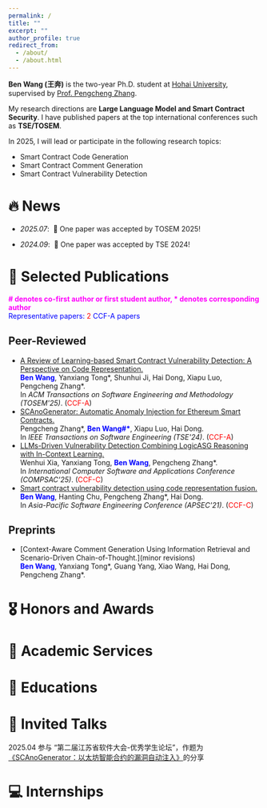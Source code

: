 ```yaml
---
permalink: /
title: ""
excerpt: ""
author_profile: true
redirect_from: 
  - /about/
  - /about.html
---
```


<span class='anchor' id='about-me'></span>

**Ben Wang (王奔)** is the two-year Ph.D. student at [Hohai University](https://en.hhu.edu.cn/), supervised by [Prof. Pengcheng Zhang](https://cies.hhu.edu.cn/2024/0521/c21523a280135/page.htm). 

My research directions are **Large Language Model and Smart Contract Security**. I have published papers at the top international conferences such as **TSE/TOSEM**.

In 2025, I will lead or participate in the following research topics:
- Smart Contract Code Generation
- Smart Contract Comment Generation
- Smart Contract Vulnerability Detection

# 🔥 News
- *2025.07*: &nbsp;🎉 One paper was accepted by TOSEM 2025!
<!-- - *2024.09*: &nbsp;🎉 One paper was accepted by APSEC 2024! -->
- *2024.09*: &nbsp;🎉 One paper was accepted by TSE 2024!

# 📝 Selected Publications
<!-- **\# denotes co-first author or first student author, \* denotes corresponding author** -->
<span style="color:#ff00fc">**\# denotes co-first author or first student author, \* denotes corresponding author**</span>  
<span style="color:blue">Representative papers:</span> <span style="color:red">2</span> <span style="color:blue">CCF-A papers</span>

<!-- <div class='paper-box'><div class='paper-box-image'><div><div class="badge">CVPR 2016</div><img src='images/500x300.png' alt="sym" width="100%"></div></div>
<div class='paper-box-text' markdown="1">

[Deep Residual Learning for Image Recognition](https://openaccess.thecvf.com/content_cvpr_2016/papers/He_Deep_Residual_Learning_CVPR_2016_paper.pdf)

**Kaiming He**, Xiangyu Zhang, Shaoqing Ren, Jian Sun

[**Project**](https://scholar.google.com/citations?view_op=view_citation&hl=zh-CN&user=DhtAFkwAAAAJ&citation_for_view=DhtAFkwAAAAJ:ALROH1vI_8AC) <strong><span class='show_paper_citations' data='DhtAFkwAAAAJ:ALROH1vI_8AC'></span></strong>
- Lorem ipsum dolor sit amet, consectetur adipiscing elit. Vivamus ornare aliquet ipsum, ac tempus justo dapibus sit amet. 
</div>
</div> -->

## Peer-Reviewed
- [A Review of Learning-based Smart Contract Vulnerability Detection: A Perspective on Code Representation.](https://dl.acm.org/doi/abs/10.1145/3750042)<br>
  <span style="color: blue;">**Ben Wang**</span>, Yanxiang Tong\*, Shunhui Ji, Hai Dong, Xiapu Luo, Pengcheng Zhang\*.<br>
  In *ACM Transactions on Software Engineering and Methodology (TOSEM'25)*. (<span style="color:red">CCF-A</span>)
- [SCAnoGenerator: Automatic Anomaly Injection for Ethereum Smart Contracts.](https://titan.csit.rmit.edu.au/~e13322/hai_dong/papers/TSE_SCAnoGenerator.pdf)<br>
  Pengcheng Zhang\*, <span style="color: blue;">**Ben Wang\#\***</span>, Xiapu Luo, Hai Dong.<br>
  In *IEEE Transactions on Software Engineering (TSE'24)*. (<span style="color:red">CCF-A</span>)
- [LLMs-Driven Vulnerability Detection Combining LogicASG Reasoning with In-Context Learning.](accept)<br>
  Wenhui Xia, Yanxiang Tong, <span style="color: blue;">**Ben Wang**</span>, Pengcheng Zhang\*.<br>
  In *International Computer Software and Applications Conference (COMPSAC'25)*. (<span style="color:red">CCF-C</span>)
- [Smart contract vulnerability detection using code representation fusion.](https://titan.csit.rmit.edu.au/~e13322/hai_dong/papers/APSEC_2021.pdf)<br>
  <span style="color: blue;">**Ben Wang**</span>, Hanting Chu, Pengcheng Zhang\*, Hai Dong.<br>
  In *Asia-Pacific Software Engineering Conference (APSEC'21)*. (<span style="color:red">CCF-C</span>)
<!-- - [Automatic Commit Range Identification of Untagged Version](https://ieeexplore.ieee.org/abstract/document/10967335), Yan Zhu, Lingfeng Bao, Chengjie Chen, Lexiao Zhang, <span style="color: blue;">**Xin Yin**</span>, Chao Ni, **APSEC 2024, CCF-C** -->
<!-- - [FVA: Assessing Function-Level Vulnerability by Integrating Flow-Sensitive Structure and Code Statement Semantic](https://ieeexplore.ieee.org/abstract/document/10174072), Chao Ni, Liyu Shen, Wei Wang, Xiang Chen, <span style="color: blue;">**Xin Yin**</span>, Lexiao Zhang, **ICPC 2023, CCF-B** -->
<!-- - [Spatio-temporal aware knowledge graph embedding for recommender systems](https://ieeexplore.ieee.org/abstract/document/10070740), Liu Yang, <span style="color: blue;">**Xin Yin\#**</span>, Jun Long, Tingxuan Chen, Jie Zhao, Wenti Huang, **ISPA 2022, CCF-C** -->

## Preprints
<!-- - [Context-Aware Smart Contract Comment Generation Using Information Retrieval and Scenario-Driven Chain-of-Thought.](minor revisions)<br>
  <span style="color: blue;">**Ben Wang**</span>, Yanxiang Tong, Guang Yang, Xiao Wang, Hai Dong, Pengcheng Zhang.<br>
  In *the 40th IEEE/ACM Automated Software Engineering Conference (ASE'25)*. (<span style="color:red">CCF-A</span>)-->
  - [Context-Aware Comment Generation Using Information Retrieval and Scenario-Driven Chain-of-Thought.](minor revisions)<br>
  <span style="color: blue;">**Ben Wang**</span>, Yanxiang Tong\*, Guang Yang, Xiao Wang, Hai Dong, Pengcheng Zhang\*.<br>


# 🎖 Honors and Awards


# 💬 Academic Services


# 📖 Educations


# 💬 Invited Talks
2025.04 参与 “第二届江苏省软件大会-优秀学生论坛”，作题为[《SCAnoGenerator：以太坊智能合约的漏洞自动注入》](https://github.com/shawnwbts/shawnwbts.github.io/blob/main/images/e8b0ad59a5f26ae322e122aaec7c0d5.jpg)的分享

# 💻 Internships

